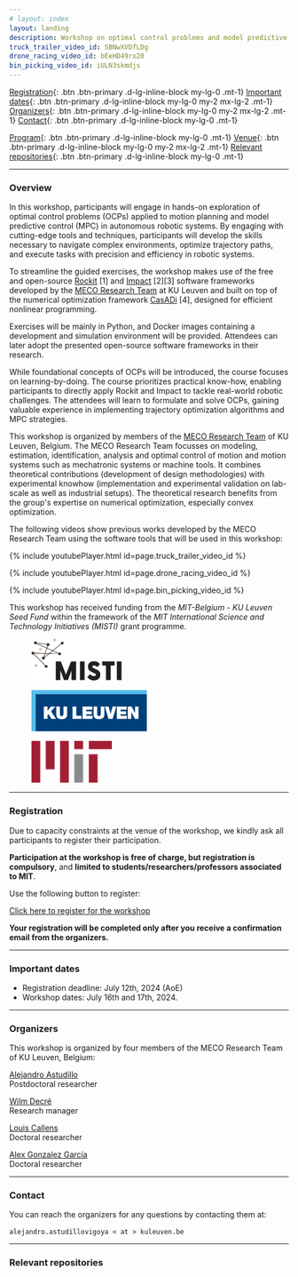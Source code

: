 ```yaml
---
# layout: index
layout: landing
description: Workshop on optimal control problems and model predictive control for autonomous systems
truck_trailer_video_id: SBNwXVDfLDg
drone_racing_video_id: bEeHD49rx20
bin_picking_video_id: iULN3skmdjs
---
```



[Registration](#registration){: .btn .btn-primary .d-lg-inline-block my-lg-0 .mt-1}
[Important dates](#important-dates){: .btn .btn-primary .d-lg-inline-block my-lg-0 my-2 mx-lg-2 .mt-1}
[Organizers](#organizers){: .btn .btn-primary .d-lg-inline-block my-lg-0 my-2 mx-lg-2 .mt-1}
[Contact](#contact){: .btn .btn-primary .d-lg-inline-block my-lg-0 .mt-1} 
 
[Program](#program){: .btn .btn-primary .d-lg-inline-block my-lg-0 .mt-1}
[Venue](#venue){: .btn .btn-primary .d-lg-inline-block my-lg-0 my-2 mx-lg-2 .mt-1}
[Relevant repositories](#relevant-repositories){: .btn .btn-primary .d-lg-inline-block my-lg-0 .mt-1}

<!-- <div class="btn-group-md mt-4 mb-3" role="group">
    <a href="#registration" type="button" class="btn btn-primary d-lg-inline-block my-lg-0" target="_blank">Registration</a>
    <a href="#important-dates" type="button" class="btn btn-primary d-lg-inline-block my-lg-0 my-2 mx-lg-2" target="_blank">Important dates</a>
    <a href="#organizers" type="button" class="btn btn-primary d-lg-inline-block my-lg-0 my-2 mx-lg-2" target="_blank">Organizers</a>
    <a href="#program" type="button" class="btn btn-primary d-lg-inline-block my-lg-0 my-2 mx-lg-2" target="_blank">Program</a>
    <a href="#venue" type="button" class="btn btn-primary d-lg-inline-block my-lg-0 my-2 mx-lg-2" target="_blank">Venue</a>
    <a href="#relevant-repositories" type="button" class="btn btn-primary d-lg-inline-block my-lg-0 my-2 mx-lg-2" target="_blank">Relevant repositories</a>
    <a href="#contact" type="button" class="btn btn-primary d-lg-inline-block my-lg-0" target="_blank">Contact</a>
</div> -->

***

### Overview

In this workshop, participants will engage in hands-on exploration of optimal control problems (OCPs) applied to motion planning and model predictive control (MPC) in autonomous robotic systems. By engaging with cutting-edge tools and techniques, participants will develop the skills necessary to navigate complex environments, optimize trajectory paths, and execute tasks with precision and efficiency in robotic systems. 

To streamline the guided exercises, the workshop makes use of the free and open-source [Rockit](https://gitlab.kuleuven.be/meco-software/rockit) [1] and [Impact](https://gitlab.kuleuven.be/meco-software/impact) [2][3] software frameworks developed by the [MECO Research Team](https://www.mech.kuleuven.be/en/pma/research/meco) at KU Leuven and built on top of the numerical optimization framework [CasADi](https://github.com/casadi/casadi) [4], designed for efficient nonlinear programming. 

Exercises will be mainly in Python, and Docker images containing a development and simulation environment will be provided. Attendees can later adopt the presented open-source software frameworks in their research.

While foundational concepts of OCPs will be introduced, the course focuses on learning-by-doing. The course prioritizes practical know-how, enabling participants to directly apply Rockit and Impact to tackle real-world robotic challenges. The attendees will learn to formulate and solve OCPs, gaining valuable experience in implementing trajectory optimization algorithms and MPC strategies. 


This workshop is organized by members of the [MECO Research Team](https://www.mech.kuleuven.be/en/pma/research/meco) of KU Leuven, Belgium. The MECO Research Team focusses on modeling, estimation, identification, analysis and optimal control of motion and motion systems such as mechatronic systems or machine tools. It combines theoretical contributions (development of design methodologies) with experimental knowhow (implementation and experimental validation on lab-scale as well as industrial setups). The theoretical research benefits from the group's expertise on numerical optimization, especially convex optimization. 

The following videos show previous works developed by the MECO Research Team using the software tools that will be used in this workshop:

{% include youtubePlayer.html id=page.truck_trailer_video_id %}

{% include youtubePlayer.html id=page.drone_racing_video_id %}

{% include youtubePlayer.html id=page.bin_picking_video_id %}


This workshop has received funding from the *MIT-Belgium - KU Leuven Seed Fund* within the framework of the *MIT International Science and Technology Initiatives (MISTI)* grant programme.

<div class="container">
  <div class="row">
    <div class="col-sm">
        <figure>
            <img src="assets/images/MISTI_logo.png" height="75px" alt="" />
        </figure>
    </div>
    <div class="col-sm">
        <figure>
            <img src="assets/images/KULeuven_logo.png" height="75px" alt="" />
        </figure>
    </div>
    <div class="col-sm">
        <figure>
            <img src="assets/images/MIT_logo.png" height="75px" alt="" />
        </figure>
    </div>
  </div>
</div>


***

### Registration

Due to capacity constraints at the venue of the workshop, we kindly ask all participants to register their participation. 

**Participation at the workshop is free of charge, but registration is compulsory**, and **limited to students/researchers/professors associated to MIT**.

Use the following button to register:


<a href="https://forms.office.com/e/uEVeKAjS2k" type="button" class="btn btn-primary d-lg-inline-block my-lg-0" target="_blank">Click here to register for the workshop</a>

**Your registration will be completed only after you receive a confirmation email from the organizers.**

***

### Important dates

- Registration deadline: July 12th, 2024 (AoE)
- Workshop dates: July 16th and 17th, 2024.

***

### Organizers

This workshop is organized by four members of the MECO Research Team of KU Leuven, 
Belgium: 

[Alejandro Astudillo](https://www.mech.kuleuven.be/en/pma/research/meco/people/00124760)  
Postdoctoral researcher

[Wilm Decré](https://www.mech.kuleuven.be/en/pma/research/meco/people/00052672)  
Research manager

[Louis Callens](https://www.mech.kuleuven.be/en/pma/research/meco/people/00143705)  
Doctoral researcher

[Alex Gonzalez García](https://www.mech.kuleuven.be/en/pma/research/meco/people/00159546)  
Doctoral researcher

***

### Contact

You can reach the organizers for any questions by contacting them at:

    alejandro.astudillovigoya < at > kuleuven.be

*** 

### Relevant repositories
